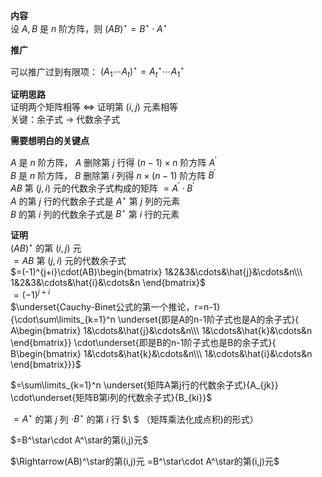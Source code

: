 **内容**  
设 $A,B$ 是 $n$ 阶方阵，则 $(AB)^\star  
=B^\star\cdot A^\star$   
  
**推广**  
  
可以推广过到有限项： $(A_1\cdots A_t)^\star=A_t^\star\cdots A_1^\star$   
  
**证明思路**  
证明两个矩阵相等 $\Leftrightarrow$ 证明第 $(i,j)$ 元素相等  
关键：余子式 $\to$ 代数余子式  
  
**需要想明白的关键点**  
  
 $A$ 是 $n$ 阶方阵， $A$ 删除第 $j$ 行得 $(n-1)\times n$ 阶方阵 $A^\prime$   
 $B$ 是 $n$ 阶方阵， $B$ 删除第 $i$ 列得 $n\times(n-1)$ 阶方阵 $B^\prime$   
 $AB$ 第 $(j,i)$ 元的代数余子式构成的矩阵 $=A^\prime\cdot B^\prime$   
 $A$ 的第 $j$ 行的代数余子式是 $A^\star$ 第 $j$ 列的元素  
 $B$ 的第 $i$ 列的代数余子式是 $B^\star$ 第 $i$ 行的元素  
  
**证明**  
 $(AB)^\star$ 的第 $(i,j)$ 元  
 $=AB$ 第 $(j,i)$ 元的代数余子式  
 $=(-1)^{j+i}\cdot(AB)\begin{bmatrix}  
1&2&3&\cdots&\hat{j}&\cdots&n\\\   
1&2&3&\cdots&\hat{i}&\cdots&n  
\end{bmatrix}$   
 $=(-1)^{j+i}$   
 $\underset{Cauchy-Binet公式的第一个推论，r=n-1}  
{\cdot\sum\limits_{k=1}^n  
\underset{即是A的n-1阶子式也是A的余子式}{  
A\begin{bmatrix}  
1&\cdots&\hat{j}&\cdots&n\\\   
1&\cdots&\hat{k}&\cdots&n  
\end{bmatrix}}  
\cdot\underset{即是B的n-1阶子式也是B的余子式}{  
B\begin{bmatrix}  
1&\cdots&\hat{k}&\cdots&n\\\   
1&\cdots&\hat{i}&\cdots&n  
\end{bmatrix}}}$   
  
 $=\sum\limits_{k=1}^n  
\underset{矩阵A第j行的代数余子式}{A_{jk}}  
\cdot\underset{矩阵B第i列的代数余子式}{B_{ki}}$   
  
 $=A^\star$ 的第 $j$ 列 $\cdot B^\star$ 的第 $i$ 行 $\ $ （矩阵乘法化成点积)的形式）  
  
 $=B^\star\cdot A^\star的第(i,j)元$   
  
 $\Rightarrow(AB)^\star的第(i,j)元  
=B^\star\cdot A^\star的第(i,j)元$   
